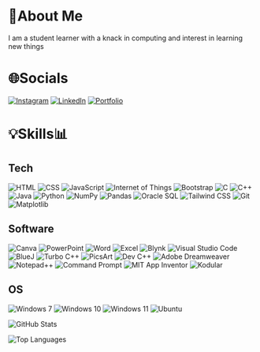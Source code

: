 # 🌟About Me
I am a student learner with a knack in computing and interest in learning new things

# 🌐Socials

[![Instagram](https://img.shields.io/badge/-Instagram-%23E4405F?style=for-the-badge&logo=instagram&logoColor=white)](https://www.instagram.com/bristidev.burman2004)
[![LinkedIn](https://img.shields.io/badge/-LinkedIn-%230077B5?style=for-the-badge&logo=linkedin&logoColor=white)](https://www.linkedin.com/in/bristidev-burman1903)
[![Portfolio](https://img.shields.io/badge/Portfolio-Visit_My_Site-FF5722?style=for-the-badge&logo=google-chrome&logoColor=white)]([![Portfolio](https://img.shields.io/badge/Portfolio-Visit_My_Site-FF5722?style=for-the-badge&logo=google-chrome&logoColor=white)](https://your-portfolio-url.com)
)


# 💡Skills📊
## Tech

![HTML](https://img.shields.io/badge/-HTML5-E34F26?style=for-the-badge&logo=html5&logoColor=white)
![CSS](https://img.shields.io/badge/-CSS3-1572B6?style=for-the-badge&logo=css3&logoColor=white)
![JavaScript](https://img.shields.io/badge/-JavaScript-F7DF1E?style=for-the-badge&logo=javascript&logoColor=black)
![Internet of Things](https://img.shields.io/badge/-Internet_of_Things-0087B4?style=for-the-badge&logo=internetofthings&logoColor=white)
![Bootstrap](https://img.shields.io/badge/-Bootstrap-563D7C?style=for-the-badge&logo=bootstrap&logoColor=white)
![C](https://img.shields.io/badge/-C-00599C?style=for-the-badge&logo=c&logoColor=white)
![C++](https://img.shields.io/badge/-C++-00599C?style=for-the-badge&logo=c%2B%2B&logoColor=white)
![Java](https://img.shields.io/badge/-Java-007396?style=for-the-badge&logo=java&logoColor=white)
![Python](https://img.shields.io/badge/-Python-3776AB?style=for-the-badge&logo=python&logoColor=white)
![NumPy](https://img.shields.io/badge/-NumPy-013243?style=for-the-badge&logo=numpy&logoColor=white)
![Pandas](https://img.shields.io/badge/-Pandas-150458?style=for-the-badge&logo=pandas&logoColor=white)
![Oracle SQL](https://img.shields.io/badge/-Oracle_SQL-F80000?style=for-the-badge&logo=oracle&logoColor=white)
![Tailwind CSS](https://img.shields.io/badge/-Tailwind_CSS-38B2AC?style=for-the-badge&logo=tailwind-css&logoColor=white)
![Git](https://img.shields.io/badge/-Git-F05032?style=for-the-badge&logo=git&logoColor=white)
![Matplotlib](https://img.shields.io/badge/-Matplotlib-3776AB?style=for-the-badge&logo=python&logoColor=white)

## Software

![Canva](https://img.shields.io/badge/-Canva-00C4CC?style=for-the-badge&logo=canva&logoColor=white)
![PowerPoint](https://img.shields.io/badge/-PowerPoint-B7472A?style=for-the-badge&logo=microsoft-powerpoint&logoColor=white)
![Word](https://img.shields.io/badge/-Word-2B579A?style=for-the-badge&logo=microsoft-word&logoColor=white)
![Excel](https://img.shields.io/badge/-Excel-217346?style=for-the-badge&logo=microsoft-excel&logoColor=white)
![Blynk](https://img.shields.io/badge/-Blynk-00C6FF?style=for-the-badge&logo=blynk&logoColor=white)
![Visual Studio Code](https://img.shields.io/badge/-Visual_Studio_Code-007ACC?style=for-the-badge&logo=visual-studio-code&logoColor=white)
![BlueJ](https://img.shields.io/badge/-BlueJ-0078D7?style=for-the-badge&logo=java&logoColor=white)
![Turbo C++](https://img.shields.io/badge/-Turbo_C++-F34B7D?style=for-the-badge&logo=c%2B%2B&logoColor=white)
![PicsArt](https://img.shields.io/badge/-PicsArt-FFA700?style=for-the-badge&logo=picsart&logoColor=white)
![Dev C++](https://img.shields.io/badge/-Dev_C++-4B0082?style=for-the-badge&logo=c%2B%2B&logoColor=white)
![Adobe Dreamweaver](https://img.shields.io/badge/-Adobe_Dreamweaver-FF61F6?style=for-the-badge&logo=adobe&logoColor=white)
![Notepad++](https://img.shields.io/badge/-Notepad++-90E59A?style=for-the-badge&logo=notepad%2B%2B&logoColor=black)
![Command Prompt](https://img.shields.io/badge/-Command_Prompt-4D4D4D?style=for-the-badge&logo=windows-terminal&logoColor=white)
![MIT App Inventor](https://img.shields.io/badge/-MIT_App_Inventor-FFAB00?style=for-the-badge&logo=mit-app-inventor&logoColor=white)
![Kodular](https://img.shields.io/badge/-Kodular-4A90E2?style=for-the-badge&logo=kodular&logoColor=white)

## OS
![Windows 7](https://img.shields.io/badge/-Windows_7-0078D6?style=for-the-badge&logo=windows&logoColor=white)
![Windows 10](https://img.shields.io/badge/-Windows_10-0078D6?style=for-the-badge&logo=windows&logoColor=white)
![Windows 11](https://img.shields.io/badge/-Windows_11-0078D6?style=for-the-badge&logo=windows&logoColor=white)
![Ubuntu](https://img.shields.io/badge/-Ubuntu-E95420?style=for-the-badge&logo=ubuntu&logoColor=white)



![GitHub Stats](https://github-readme-stats.vercel.app/api?username=Dev1903&show_icons=true&theme=dracula)

![Top Languages](https://github-readme-stats.vercel.app/api/top-langs/?username=Dev1903&layout=compact&theme=midnight-purple)

